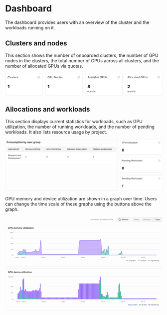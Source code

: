 <!--
Copyright © Advanced Micro Devices, Inc., or its affiliates.

SPDX-License-Identifier: MIT
-->

```{tags} AMD Resource Manager, resource management, dashboard
```

# Dashboard

The dashboard provides users with an overview of the cluster and the workloads running on it.

## Clusters and nodes

This section shows the number of onboarded clusters, the number of GPU nodes in the clusters, the total number of GPUs across all clusters, and the number of allocated GPUs via quotas.

![Cluster stat cards outline various consumption metrics.](../core-img/resource-manager/clusters-and-nodes-tiles.png)

## Allocations and workloads

This section displays current statistics for workloads, such as GPU utilization, the number of running workloads, and the number of pending workloads. It also lists resource usage by project.

![Project GPU consumption is listed under a separate title.](../core-img/resource-manager/allocations-and-worksloads-tiles.png)

GPU memory and device utilization are shown in a graph over time. Users can change the time scale of these graphs using the buttons above the graph.

![The view has nice graphs for following resource consumption.](../core-img/resource-manager/allocations-and-workloads-graph.png)

